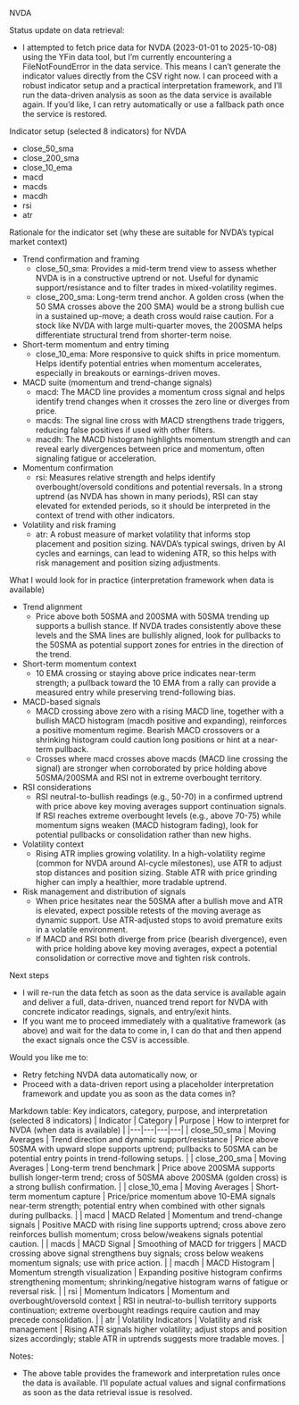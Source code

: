  NVDA

Status update on data retrieval:
- I attempted to fetch price data for NVDA (2023-01-01 to 2025-10-08) using the YFin data tool, but I’m currently encountering a FileNotFoundError in the data service. This means I can’t generate the indicator values directly from the CSV right now. I can proceed with a robust indicator setup and a practical interpretation framework, and I’ll run the data-driven analysis as soon as the data service is available again. If you’d like, I can retry automatically or use a fallback path once the service is restored.

Indicator setup (selected 8 indicators) for NVDA
- close_50_sma
- close_200_sma
- close_10_ema
- macd
- macds
- macdh
- rsi
- atr

Rationale for the indicator set (why these are suitable for NVDA’s typical market context)
- Trend confirmation and framing
  - close_50_sma: Provides a mid-term trend view to assess whether NVDA is in a constructive uptrend or not. Useful for dynamic support/resistance and to filter trades in mixed-volatility regimes.
  - close_200_sma: Long-term trend anchor. A golden cross (when the 50 SMA crosses above the 200 SMA) would be a strong bullish cue in a sustained up-move; a death cross would raise caution. For a stock like NVDA with large multi-quarter moves, the 200SMA helps differentiate structural trend from shorter-term noise.
- Short-term momentum and entry timing
  - close_10_ema: More responsive to quick shifts in price momentum. Helps identify potential entries when momentum accelerates, especially in breakouts or earnings-driven moves.
- MACD suite (momentum and trend-change signals)
  - macd: The MACD line provides a momentum cross signal and helps identify trend changes when it crosses the zero line or diverges from price.
  - macds: The signal line cross with MACD strengthens trade triggers, reducing false positives if used with other filters.
  - macdh: The MACD histogram highlights momentum strength and can reveal early divergences between price and momentum, often signaling fatigue or acceleration.
- Momentum confirmation
  - rsi: Measures relative strength and helps identify overbought/oversold conditions and potential reversals. In a strong uptrend (as NVDA has shown in many periods), RSI can stay elevated for extended periods, so it should be interpreted in the context of trend with other indicators.
- Volatility and risk framing
  - atr: A robust measure of market volatility that informs stop placement and position sizing. NAVDA’s typical swings, driven by AI cycles and earnings, can lead to widening ATR, so this helps with risk management and position sizing adjustments.

What I would look for in practice (interpretation framework when data is available)
- Trend alignment
  - Price above both 50SMA and 200SMA with 50SMA trending up supports a bullish stance. If NVDA trades consistently above these levels and the SMA lines are bullishly aligned, look for pullbacks to the 50SMA as potential support zones for entries in the direction of the trend.
- Short-term momentum context
  - 10 EMA crossing or staying above price indicates near-term strength; a pullback toward the 10 EMA from a rally can provide a measured entry while preserving trend-following bias.
- MACD-based signals
  - MACD crossing above zero with a rising MACD line, together with a bullish MACD histogram (macdh positive and expanding), reinforces a positive momentum regime. Bearish MACD crossovers or a shrinking histogram could caution long positions or hint at a near-term pullback.
  - Crosses where macd crosses above macds (MACD line crossing the signal) are stronger when corroborated by price holding above 50SMA/200SMA and RSI not in extreme overbought territory.
- RSI considerations
  - RSI neutral-to-bullish readings (e.g., 50-70) in a confirmed uptrend with price above key moving averages support continuation signals. If RSI reaches extreme overbought levels (e.g., above 70-75) while momentum signs weaken (MACD histogram fading), look for potential pullbacks or consolidation rather than new highs.
- Volatility context
  - Rising ATR implies growing volatility. In a high-volatility regime (common for NVDA around AI-cycle milestones), use ATR to adjust stop distances and position sizing. Stable ATR with price grinding higher can imply a healthier, more tradable uptrend.
- Risk management and distribution of signals
  - When price hesitates near the 50SMA after a bullish move and ATR is elevated, expect possible retests of the moving average as dynamic support. Use ATR-adjusted stops to avoid premature exits in a volatile environment.
  - If MACD and RSI both diverge from price (bearish divergence), even with price holding above key moving averages, expect a potential consolidation or corrective move and tighten risk controls.

Next steps
- I will re-run the data fetch as soon as the data service is available again and deliver a full, data-driven, nuanced trend report for NVDA with concrete indicator readings, signals, and entry/exit hints.
- If you want me to proceed immediately with a qualitative framework (as above) and wait for the data to come in, I can do that and then append the exact signals once the CSV is accessible.

Would you like me to:
- Retry fetching NVDA data automatically now, or
- Proceed with a data-driven report using a placeholder interpretation framework and update you as soon as the data comes in?

Markdown table: Key indicators, category, purpose, and interpretation (selected 8 indicators)
| Indicator | Category | Purpose | How to interpret for NVDA (when data is available) |
|---|---|---|---|
| close_50_sma | Moving Averages | Trend direction and dynamic support/resistance | Price above 50SMA with upward slope supports uptrend; pullbacks to 50SMA can be potential entry points in trend-following setups. |
| close_200_sma | Moving Averages | Long-term trend benchmark | Price above 200SMA supports bullish longer-term trend; cross of 50SMA above 200SMA (golden cross) is a strong bullish confirmation. |
| close_10_ema | Moving Averages | Short-term momentum capture | Price/price momentum above 10-EMA signals near-term strength; potential entry when combined with other signals during pullbacks. |
| macd | MACD Related | Momentum and trend-change signals | Positive MACD with rising line supports uptrend; cross above zero reinforces bullish momentum; cross below/weakens signals potential caution. |
| macds | MACD Signal | Smoothing of MACD for triggers | MACD crossing above signal strengthens buy signals; cross below weakens momentum signals; use with price action. |
| macdh | MACD Histogram | Momentum strength visualization | Expanding positive histogram confirms strengthening momentum; shrinking/negative histogram warns of fatigue or reversal risk. |
| rsi | Momentum Indicators | Momentum and overbought/oversold context | RSI in neutral-to-bullish territory supports continuation; extreme overbought readings require caution and may precede consolidation. |
| atr | Volatility Indicators | Volatility and risk management | Rising ATR signals higher volatility; adjust stops and position sizes accordingly; stable ATR in uptrends suggests more tradable moves. |

Notes:
- The above table provides the framework and interpretation rules once the data is available. I’ll populate actual values and signal confirmations as soon as the data retrieval issue is resolved.